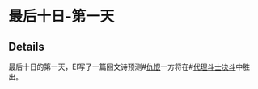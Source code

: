 # 最后十日-第一天

## Details
最后十日的第一天，El写了一篇回文诗预测#[仇恨](characters/odium)一方将在#[代理斗士决斗](events/contest-of-champions)中胜出。
